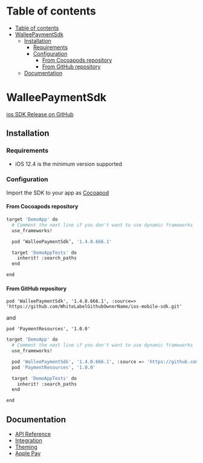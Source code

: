 # Table of contents

- [Table of contents](#table-of-contents)
- [WalleePaymentSdk](#walleepaymentsdk)
  - [Installation](#installation)
    - [Requirements](#requirements)
    - [Configuration](#configuration)
      - [From Cocoapods repository](#from-cocoapods-repository)
      - [From GitHub repository](#from-github-repository)
  - [Documentation](#documentation)

# WalleePaymentSdk

[ios SDK Release on GitHub](https://github.com/WhiteLabelGithubOwnerName/ios-mobile-sdk/releases)

## Installation

### Requirements

- iOS 12.4 is the minimum version supported

### Configuration

Import the SDK to your app as [Cocoapod](https://cocoapods.org/)

#### From Cocoapods repository

```sh
target 'DemoApp' do
  # Comment the next line if you don't want to use dynamic frameworks
  use_frameworks!

  pod ‘WalleePaymentSdk’, '1.4.0.666.1'

  target 'DemoAppTests' do
    inherit! :search_paths
  end

end
```

#### From GitHub repository

`pod 'WalleePaymentSdk', '1.4.0.666.1', :source=> 'https://github.com/WhiteLabelGithubOwnerName/ios-mobile-sdk.git'`

and

`pod 'PaymentResources', '1.0.0'`

```sh
target 'DemoApp' do
  # Comment the next line if you don't want to use dynamic frameworks
  use_frameworks!

  pod 'WalleePaymentSdk', '1.4.0.666.1', :source => 'https://github.com/WhiteLabelGithubOwnerName/ios-mobile-sdk.git'
  pod 'PaymentResources', '1.0.0'

  target 'DemoAppTests' do
    inherit! :search_paths
  end

end
```

## Documentation

- [API Reference](./docs/api-reference.md)
- [Integration](./docs/integration.md)
- [Theming](./docs/theming.md)
- [Apple Pay](./docs/apple-pay.md)
